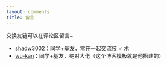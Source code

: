 ```yaml
---
layout: comments
title: 留言
---
```


交换友链可以在评论区留言~


- [shadw3002](https://shadw3002.github.io)：同学+基友，常在一起交流技 ♂ 术
- [wu-kan](https://wu-kan.github.io/)：同学+基友，绝对大佬（这个博客模板就是他搭建的）


